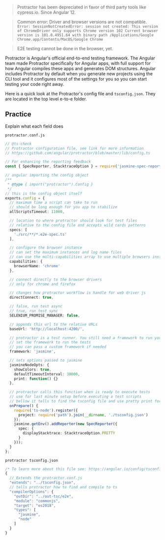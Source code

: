 > Protractor has been depreciated in favor of third party tools like cypress.io. Since Angular 12.

> Common error: Driver and browser versions are not compatible.
> `Error: SessionNotCreatedError: session not created: This version of ChromeDriver only supports Chrome version 102
Current browser version is 101.0.4951.64 with binary path /Applications/Google Chrome.app/Contents/MacOS/Google Chrome`

> E2E testing cannot be done in the browser, yet.

Protractor is Angular's official end-to-end testing framework. The Angular team made Protractor specifically for Angular apps, with full support for how Angular compiles these apps and generates DOM structures. Angular includes Protractor by default when you generate new projects using the CLI tool and it configures most of the settings for you so you can start testing your code right away. 

Here is a quick look at the Protractor's config file and `tsconfig.json`. They are located in the top level e-to-e folder.

## Practice

Explain what each field does

`protractor.conf.js`
```ts
// @ts-check
// Protractor configuration file, see link for more information
// https://github.com/angular/protractor/blob/master/lib/config.ts

// For enhancing the reporting feedback
const { SpecReporter, StacktraceOption } = require('jasmine-spec-reporter');

// angular importing the config object
/**
 * @type { import("protractor").Config }
 */
// this is the config object itself
exports.config = {
  // maximum time a script can take to run
  // should be long enough for you app to stabilize
  allScriptsTimeout: 11000,

  // location to where protractor should look for test files
  // relative to the config file and accepts wild cards patterns 
  specs: [
    './src/**/*.e2e-spec.ts'
  ],

  // configure the browser instance
  // can set the maximum instances and log name files
  // can use the multi-capabilities array to use multiple browsers instead of capabilities object
  capabilities: {
    browserName: 'chrome'
  },

  // connect directly to the browser drivers
  // only for chrome and firefox

  // changes how protractor workflow is handle for web driver js
  directConnect: true,

  // false, run test async
  // true, run test sync
  SELENIUM_PROMISE_MANAGER: false,

  // appends this url to the relative URLs
  baseUrl: 'http://localhost:4200/',

  // protractor is a test runner. You still need a framework to run your tests
  // set the framework to run the tests
  // you can pass a custom framework if needed
  framework: 'jasmine',

  // sets options passed to jasmine
  jasmineNodeOpts: {
    showColors: true,
    defaultTimeoutInterval: 30000,
    print: function() {}
  },

  // protractor calls this function when is ready to execute tests
  // use for last minute setup before executing a test scripts
  // bellow it tells to find the tsconfig file and use pretty print for jasmine stack traces
  onPrepare() {
    require('ts-node').register({
      project: require('path').join(__dirname, './tsconfig.json')
    });
    jasmine.getEnv().addReporter(new SpecReporter({
      spec: {
        displayStacktrace: StacktraceOption.PRETTY
      }
    }));
  }
};
```

`protractor tsconfig.json`

```ts
/* To learn more about this file see: https://angular.io/config/tsconfig. */
{
  // Extends the protractor.conf.js
  "extends": "../tsconfig.json",
  // tells protractor how to find and compile to ts
  "compilerOptions": {
    "outDir": "../out-tsc/e2e",
    "module": "commonjs",
    "target": "es2018",
    "types": [
      "jasmine",
      "node"
    ]
  }
}
```

